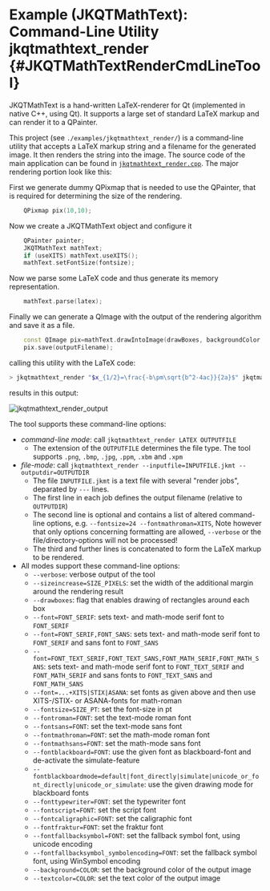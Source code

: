 # Example (JKQTMathText): Command-Line Utility jkqtmathtext_render           {#JKQTMathTextRenderCmdLineTool}
JKQTMathText is a hand-written LaTeX-renderer for Qt (implemented in native C++, using Qt). It supports a large set of standard LaTeX markup and can render it to a QPainter.

This project (see `./examples/jkqtmathtext_render/`) is a command-line utility that accepts a LaTeX markup string and a filename for the generated image.
It then renders the string into the image.
The source code of the main application can be found in [`jkqtmathtext_render.cpp`](https://github.com/jkriege2/JKQtPlotter/tree/master/examples/jkqtmathtext_render/jkqtmathtext_render.cpp). 
The major rendering portion look like this:

First we generate dummy QPixmap that is needed to use the QPainter, that is required for determining the size of the rendering.

```.cpp
    QPixmap pix(10,10);
```

Now we create a JKQTMathText object and configure it

```.cpp
    QPainter painter;
    JKQTMathText mathText;
    if (useXITS) mathText.useXITS();
    mathText.setFontSize(fontsize);
```

Now we parse some LaTeX code and thus generate its memory representation.

```.cpp
    mathText.parse(latex);
```


Finally we can generate a QImage with the output of the rendering algorithm and save it as a file.

```.cpp
    const QImage pix=mathText.drawIntoImage(drawBoxes, backgroundColor, sizeincrease);
    pix.save(outputFilename);
```


calling this utility with the LaTeX code:

```.sh
> jkqtmathtext_render "$x_{1/2}=\frac{-b\pm\sqrt{b^2-4ac}}{2a}$" jkqtmathtext_render_output.png
```

results in this output:

![jkqtmathtext_render_output](https://raw.githubusercontent.com/jkriege2/JKQtPlotter/master/screenshots/jkqtmathtext_render_output.png)

The tool supports these command-line options:
- *command-line mode*: call `jkqtmathtext_render LATEX OUTPUTFILE`
    - The extension of the `OUTPUTFILE` determines the file type. The tool supports `.png`, `.bmp`, `.jpg`, `.ppm`, `.xbm` and `.xpm`
- *file-mode*:  call `jkqtmathtext_render --inputfile=INPUTFILE.jkmt --outputdir=OUTPUTDIR`
    - The file `INPUTFILE.jkmt` is a text file with several "render jobs", deparated by `---` lines.
    - The first line in each job defines the output filename (relative to `OUTPUTDIR`)
    - The second line is optional and contains a list of altered command-line options, e.g. `--fontsize=24 --fontmathroman=XITS`, Note however that only options concerning formatting are  allowed, `--verbose` or the file/directory-options will not be processed!
    - The third and further lines is concatenated to form the LaTeX markup to be rendered.
- All modes support these command-line options:
    - `--verbose`: verbose output of the tool
    - `--sizeincrease=SIZE_PIXELS`: set the width of the additional margin around the rendering result 
    - `--drawboxes`: flag that enables drawing of rectangles around each box
    - `--font=FONT_SERIF`: sets text- and math-mode serif font to `FONT_SERIF`
    - `--font=FONT_SERIF,FONT_SANS`: sets text- and math-mode serif font to `FONT_SERIF` and sans font to `FONT_SANS`
    - `--font=FONT_TEXT_SERIF,FONT_TEXT_SANS,FONT_MATH_SERIF,FONT_MATH_SANS`: sets text- and math-mode serif font to `FONT_TEXT_SERIF` and `FONT_MATH_SERIF` and sans fonts to `FONT_TEXT_SANS` and `FONT_MATH_SANS`
    - `--font=...+XITS|STIX|ASANA`: set fonts as given above and then use XITS-/STIX- or ASANA-fonts for math-roman 
    - `--fontsize=SIZE_PT`: set the font-size in pt
    - `--fontroman=FONT`: set the text-mode roman font 
    - `--fontsans=FONT`: set the text-mode sans font 
    - `--fontmathroman=FONT`: set the math-mode roman font 
    - `--fontmathsans=FONT`: set the math-mode sans font 
    - `--fontblackboard=FONT`: use the given font as blackboard-font and de-activate the simulate-feature 
    - `--fontblackboardmode=default|font_directly|simulate|unicode_or_font_directly|unicode_or_simulate`: use the given drawing mode for blackboard fonts
    - `--fonttypewriter=FONT`: set the typewriter font 
    - `--fontscript=FONT`: set the script font 
    - `--fontcaligraphic=FONT`: set the caligraphic font 
    - `--fontfraktur=FONT`: set the fraktur font 
    - `--fontfallbacksymbol=FONT`: set the fallback symbol font, using unicode encoding 
    - `--fontfallbacksymbol_symbolencoding=FONT`: set the fallback symbol font, using WinSymbol encoding 
    - `--background=COLOR`: set the background color of the output image
    - `--textcolor=COLOR`: set the text color of the output image

